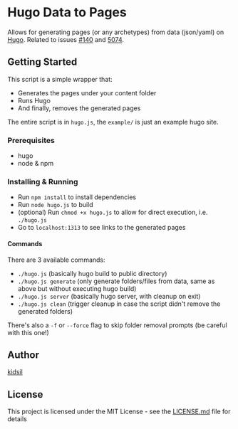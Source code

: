# Hugo Data to Pages

Allows for generating pages (or any archetypes) from data (json/yaml) on [Hugo](https://github.com/gohugoio/hugo).
Related to issues [#140](https://github.com/gohugoio/hugo/issues/140) and [5074](https://github.com/gohugoio/hugo/issues/5074).

## Getting Started

This script is a simple wrapper that:
- Generates the pages under your content folder
- Runs Hugo
- And finally, removes the generated pages

The entire script is in `hugo.js`, the `example/` is just an example hugo site.

### Prerequisites

- hugo
- node & npm

### Installing & Running

- Run `npm install` to install dependencies
- Run `node hugo.js` to build
- (optional) Run `chmod +x hugo.js` to allow for direct execution, i.e. `./hugo.js`
- Go to `localhost:1313` to see links to the generated pages

#### Commands

There are 3 available commands:

- `./hugo.js` (basically hugo build to public directory)
- `./hugo.js generate` (only generate folders/files from data, same as above but without executing hugo build)
- `./hugo.js server` (basically hugo server, with cleanup on exit)
- `./hugo.js clean` (trigger cleanup in case the script didn't remove the generated folders)

There's also a `-f` or `--force` flag to skip folder removal prompts (be careful with this one!)

## Author

[kidsil](https://github.com/kidsil)

## License

This project is licensed under the MIT License - see the [LICENSE.md](LICENSE.md) file for details